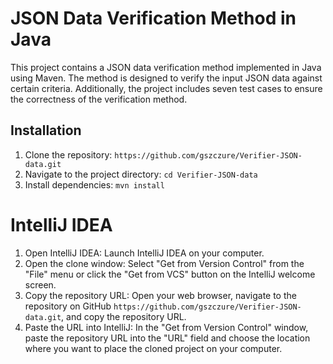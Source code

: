 # JSON Data Verification Method in Java

This project contains a JSON data verification method implemented in Java using Maven. The method is designed to verify the input JSON data against certain criteria. Additionally, the project includes seven test cases to ensure the correctness of the verification method.

## Installation

1. Clone the repository: `https://github.com/gszczure/Verifier-JSON-data.git`
2. Navigate to the project directory: `cd Verifier-JSON-data`
3. Install dependencies: `mvn install`

# IntelliJ IDEA

1. Open IntelliJ IDEA: Launch IntelliJ IDEA on your computer.
2. Open the clone window: Select "Get from Version Control" from the "File" menu or click the "Get from VCS" button on the IntelliJ welcome screen.
3. Copy the repository URL: Open your web browser, navigate to the repository on GitHub `https://github.com/gszczure/Verifier-JSON-data.git`, and copy the repository URL.
4. Paste the URL into IntelliJ: In the "Get from Version Control" window, paste the repository URL into the "URL" field and choose the location where you want to place the cloned project on your computer.
